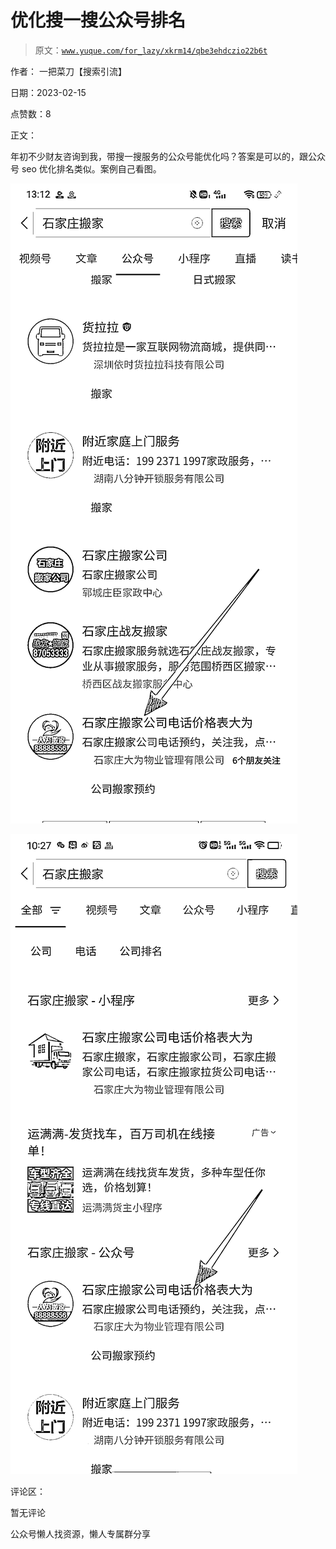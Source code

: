 # 优化搜一搜公众号排名

> 原文：[`www.yuque.com/for_lazy/xkrm14/qbe3ehdczio22b6t`](https://www.yuque.com/for_lazy/xkrm14/qbe3ehdczio22b6t)



作者： 一把菜刀【搜索引流】



日期：2023-02-15



点赞数：8



正文：



年初不少财友咨询到我，带搜一搜服务的公众号能优化吗？答案是可以的，跟公众号 seo 优化排名类似。案例自己看图。



![](img/2a231702497927ecc017fbfb798030a5.png)



![](img/b0ed5dc90777517fb391e9b1b61fcdfc.png)



评论区：



暂无评论



公众号懒人找资源，懒人专属群分享

